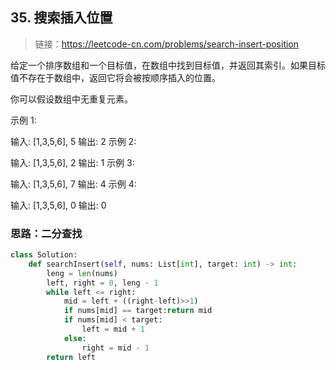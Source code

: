 ## 35. 搜索插入位置
>链接：https://leetcode-cn.com/problems/search-insert-position

给定一个排序数组和一个目标值，在数组中找到目标值，并返回其索引。如果目标值不存在于数组中，返回它将会被按顺序插入的位置。

你可以假设数组中无重复元素。

示例 1:

输入: [1,3,5,6], 5
输出: 2
示例 2:

输入: [1,3,5,6], 2
输出: 1
示例 3:

输入: [1,3,5,6], 7
输出: 4
示例 4:

输入: [1,3,5,6], 0
输出: 0

### 思路：二分查找
```python
class Solution:
    def searchInsert(self, nums: List[int], target: int) -> int:
        leng = len(nums)
        left, right = 0, leng - 1
        while left <= right:
            mid = left + ((right-left)>>1)
            if nums[mid] == target:return mid
            if nums[mid] < target:
                left = mid + 1
            else:
                right = mid - 1
        return left
```











